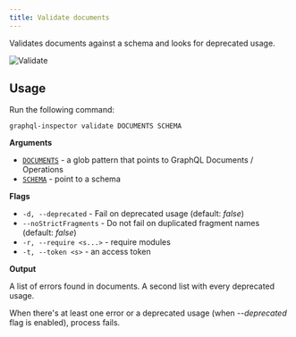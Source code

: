 ```yaml
---
title: Validate documents
---
```


Validates documents against a schema and looks for deprecated usage.

![Validate](/img/cli/validate.jpg)

## Usage

Run the following command:

    graphql-inspector validate DOCUMENTS SCHEMA

**Arguments**

- [`DOCUMENTS`](../api/documents) - a glob pattern that points to GraphQL Documents / Operations
- [`SCHEMA`](../api/schema) - point to a schema

**Flags**

- `-d, --deprecated` - Fail on deprecated usage (default: _false_)
- `--noStrictFragments` - Do not fail on duplicated fragment names (default: _false_)
- `-r, --require <s...>` - require modules
- `-t, --token <s>` - an access token

**Output**

A list of errors found in documents.
A second list with every deprecated usage.

When there's at least one error or a deprecated usage (when _--deprecated_ flag is enabled), process fails.
